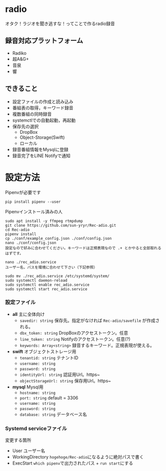 # radio
オタク！ラジオを聞き逃すな！ってことで作るradio録音

## 録音対応プラットフォーム
- Radiko
- 超A&G+
- 音泉
- 響

## できること
- 設定ファイルの作成と読み込み
- 番組表の取得，キーワード録音
- 複数番組の同時録音
- systemctlでの自動起動，再起動
- 保存先の選択
    - DropBox
    - Object-Storage(Swift)
    - ローカル
- 録音番組情報をMysqlに登録
- 録音完了をLINE Notifyで通知

# 設定方法
Pipenvが必要です
```
pip install pipenv --user
```

Pipenvインストール済みの人
```
sudo apt install -y ffmpeg rtmpdump
git clone https://github.com/sun-yryr/Rec-adio.git
cd Rec-adio
pipenv install
cp ./conf/example_config.json ./conf/config.json
nano ./conf/config.json
設定なので好みに合わせてください。キーワードは正規表現なので .+ とかやると全部取れるはずです。

nano ./rec_adio.service
ユーザー名，パスを環境に合わせて下さい（下記参照）

sudo mv ./rec_adio.service /etc/systemd/system/
sudo systemctl daemon-reload
sudo systemctl enable rec_adio.service
sudo systemctl start rec_adio.service
```

### 設定ファイル
- **all** 主に全体向け
    - `savedir: string` 保存先。指定がなければ `Rec-adio/savefile` が作成される。
    - `dbx_token: string` DropBoxのアクセストークン。任意
    - `line_token: string` Notifyのアクセストークン。任意(?)
    - `keywords: Array<string>` 録音するキーワード。正規表現が使える。
- **swift** オブジェクトストレージ用
    - `tenantid: string` テナントID
    - `username: string`
    - `password: string`
    - `identityUrl: string` 認証用Url。https~
    - `objectStorageUrl: string` 保存用Url。https~
- **mysql** Mysql用
    - `hostname: string`
    - `port: string` default = 3306
    - `username: string`
    - `password: string`
    - `database: string` データベース名

### Systemd serviceファイル
変更する箇所
- User ユーザー名
- WorkingDirectory `hogehoge/Rec-adio`になるように絶対パスで書く
- ExecStart `which pipenv`で出力されたパス + `run start`にする